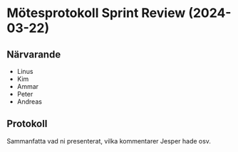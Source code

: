 # Mötesprotokoll Sprint Review (2024-03-22)

## Närvarande
* Linus
* Kim
* Ammar
* Peter
* Andreas

## Protokoll
Sammanfatta vad ni presenterat, vilka kommentarer Jesper hade osv.
